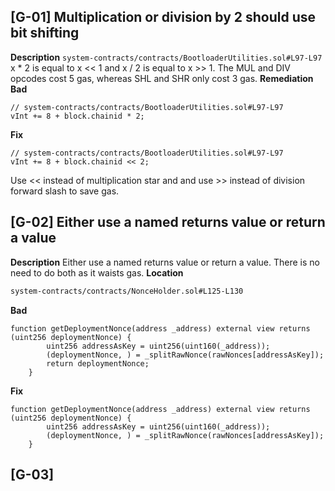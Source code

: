 ## [G-01] Multiplication or division by 2 should use bit shifting
**Description**
```system-contracts/contracts/BootloaderUtilities.sol#L97-L97```
x * 2 is equal to x << 1 and x / 2 is equal to x >> 1. The MUL and DIV opcodes cost 5 gas, whereas SHL and SHR only cost 3 gas.
**Remediation**
**Bad**
```sol
// system-contracts/contracts/BootloaderUtilities.sol#L97-L97
vInt += 8 + block.chainid * 2;
```
**Fix**
```sol
// system-contracts/contracts/BootloaderUtilities.sol#L97-L97
vInt += 8 + block.chainid << 2;
```
Use << instead of multiplication star and and use >> instead of division forward slash to save gas.

## [G-02] Either use a named returns value or return a value
**Description**
Either use a named returns value or return a value.
There is no need to do both as it waists gas.
**Location**
```txt
system-contracts/contracts/NonceHolder.sol#L125-L130
```
**Bad**
```sol
function getDeploymentNonce(address _address) external view returns (uint256 deploymentNonce) {
        uint256 addressAsKey = uint256(uint160(_address));
        (deploymentNonce, ) = _splitRawNonce(rawNonces[addressAsKey]);
        return deploymentNonce;
    }
```
**Fix**
```sol
function getDeploymentNonce(address _address) external view returns (uint256 deploymentNonce) {
        uint256 addressAsKey = uint256(uint160(_address));
        (deploymentNonce, ) = _splitRawNonce(rawNonces[addressAsKey]);
    }
```
## [G-03] 